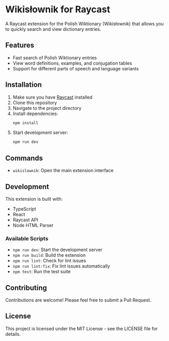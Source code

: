# Wikisłownik for Raycast

A Raycast extension for the Polish Wiktionary (Wikisłownik) that allows you to quickly search and view dictionary entries.

## Features

- Fast search of Polish Wiktionary entries
- View word definitions, examples, and conjugation tables
- Support for different parts of speech and language variants

## Installation

1. Make sure you have [Raycast](https://raycast.com/) installed
2. Clone this repository
3. Navigate to the project directory
4. Install dependencies:
   ```bash
   npm install
   ```
5. Start development server:
   ```bash
   npm run dev
   ```

## Commands

- `wikislownik`: Open the main extension interface

## Development

This extension is built with:
- TypeScript
- React
- Raycast API
- Node HTML Parser

### Available Scripts

- `npm run dev`: Start the development server
- `npm run build`: Build the extension
- `npm run lint`: Check for lint issues
- `npm run lint:fix`: Fix lint issues automatically
- `npm test`: Run the test suite

## Contributing

Contributions are welcome! Please feel free to submit a Pull Request.

## License

This project is licensed under the MIT License - see the LICENSE file for details.